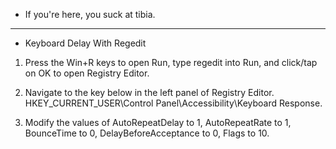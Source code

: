 * If you're here, you suck at tibia.

-------------------------------------

* Keyboard Delay With Regedit

1. Press the Win+R keys to open Run, type regedit into Run, and click/tap on OK to open Registry Editor.

2. Navigate to the key below in the left panel of Registry Editor. 
   HKEY_CURRENT_USER\Control Panel\Accessibility\Keyboard Response.

3. Modify the values of AutoRepeatDelay to 1, AutoRepeatRate to 1, BounceTime to 0, DelayBeforeAcceptance to 0, Flags to 10. 

